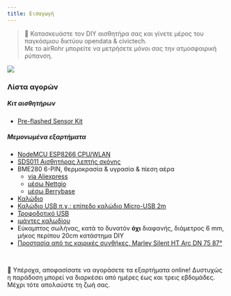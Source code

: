 ```yaml
---
title: Εισαγωγή
---
```

> 🚧 Κατασκευάστε τον DIY αισθητήρα σας και γίνετε μέρος του παγκόσμιου δικτύου opendata & civictech. <br> Με το airRohr μπορείτε να μετρήσετε μόνοι σας την ατμοσφαιρική ρύπανση.


<img src="../docs/airrohr/particulate-matter-air-quality-sensor-kit.jpeg" loading="lazy"/>

### Λίστα αγορών
##### Κιτ αισθητήρων
* [Pre-flashed Sensor Kit](https://nettigo.eu/products/sensor-community-kit-sds011-bme280-english-language-harness-cable-edition)

##### Μεμονωμένα εξαρτήματα
* [NodeMCU ESP8266 CPU/WLAN](https://www.aliexpress.com/wholesale?groupsort=1&SortType=price_asc&SearchText=nodemcu+v3+esp8266+ch340)
* [SDS011 Αισθητήρας λεπτής σκόνης](http://www.aliexpress.com/wholesale?groupsort=1&SortType=price_asc&SearchText=sds011)
* BME280 6-PIN, θερμοκρασία & υγρασία & πίεση αέρα
  - [via Aliexpress](https://www.aliexpress.com/wholesale?catId=0&initiative_id=SB_20200308040440&SearchText=bme280+-5V+%2B3.3V)
  - [μέσω Nettgio](https://nettigo.eu/products/module-pressure-humidity-and-temperature-sensor-bosch-bme280)
  - [μέσω Berrybase](https://www.berrybase.de/sensoren-module/feuchtigkeit/gy-bme280-breakout-board-3in1-sensor-f-252-r-temperatur-luftfeuchtigkeit-und-luftdruck?c=92)
* [Καλώδιο](http://www.aliexpress.com/wholesale?groupsort=1&SortType=price_asc&SearchText=Dupont+καλώδιο+20cm+γυναίκα-θηλυκό)
* [Καλώδιο USB π.χ.: επίπεδο καλώδιο Micro-USB 2m](https://www.aliexpress.com/wholesale?catId=0&initiative_id=SB_20200308040708&SearchText=micro+usb+επίπεδο+καλώδιο+2m)
* [Τροφοδοτικό USB](https://www.aliexpress.com/wholesale?catId=0&initiative_id=SB_20200308040834&SearchText=single+micro+usb+eu+power+supply)
* [ιμάντες καλωδίου](https://www.aliexpress.com/wholesale?catId=0&initiative_id=SB_20200308040852&SearchText=cable+ιμάντες)
* Εύκαμπτος σωλήνας, κατά το δυνατόν **όχι** διαφανής, διάμετρος 6 mm, μήκος περίπου 20cm κατάστημα DIY
* [Προστασία από τις καιρικές συνθήκες, Marley Silent HT Arc DN 75 87°](https://www.bauhaus.info/rohrsysteme/marley-ht-bogen-/p/13625028)


<br>

🙌 Υπέροχα, αποφασίσατε να αγοράσετε τα εξαρτήματα online!
Δυστυχώς η παράδοση μπορεί να διαρκέσει από ημέρες έως και τρεις εβδομάδες.
Μέχρι τότε απολαύστε τη ζωή σας️.
